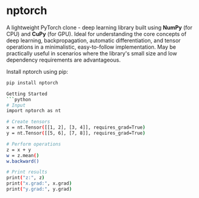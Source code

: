 # nptorch
A lightweight PyTorch clone - deep learning library built using **NumPy** (for CPU) and **CuPy** (for GPU). Ideal for understanding the core concepts of deep learning, backpropagation, automatic differentiation, and tensor operations in a minimalistic, easy-to-follow implementation. May be practically useful in scenarios where the library's small size and low dependency requirements are advantageous.

Install nptorch using pip:

```bash
pip install nptorch

Getting Started
```python
# Input
import nptorch as nt

# Create tensors
x = nt.Tensor([[1, 2], [3, 4]], requires_grad=True)
y = nt.Tensor([[5, 6], [7, 8]], requires_grad=True)

# Perform operations
z = x + y
w = z.mean()
w.backward()

# Print results
print("z:", z)
print("x.grad:", x.grad)
print("y.grad:", y.grad)
